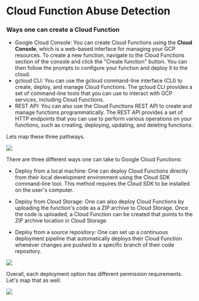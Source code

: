# Cloud Function Abuse Detection


### Ways one can create a Cloud Function

- Google Cloud Console: You can create Cloud Functions using the **Cloud Console**, which is a web-based interface for managing your GCP resources. To create a new function, navigate to the Cloud Functions section of the console and click the "Create function" button. You can then follow the prompts to configure your function and deploy it to the cloud.
- gcloud CLI: You can use the gcloud command-line interface (CLI) to create, deploy, and manage Cloud Functions. The gcloud CLI provides a set of command-line tools that you can use to interact with GCP services, including Cloud Functions. 
- REST API: You can also use the Cloud Functions REST API to create and manage functions programmatically. The REST API provides a set of HTTP endpoints that you can use to perform various operations on your functions, such as creating, deploying, updating, and deleting functions.

Lets map these three pathways. 

![](https://github.com/anrbn/blog/blob/main/images/1.jpg)

There are three different ways one can take to Google Cloud Functions:

- Deploy from a local machine: One can deploy Cloud Functions directly from their local development environment using the Cloud SDK command-line tool. This method requires the Cloud SDK to be installed on the user's computer.

- Deploy from Cloud Storage: One can also deploy Cloud Functions by uploading the function's code as a ZIP archive to Cloud Storage. Once the code is uploaded, a Cloud Function can be created that points to the ZIP archive location in Cloud Storage.

- Deploy from a source repository: One can set up a continuous deployment pipeline that automatically deploys their Cloud Function whenever changes are pushed to a specific branch of their code repository.

![](https://github.com/anrbn/blog/blob/main/images/1.jpg)

Overall, each deployment option has different permission requirements. Let's map that as well.

![](https://github.com/anrbn/blog/blob/main/images/2.jpg)
